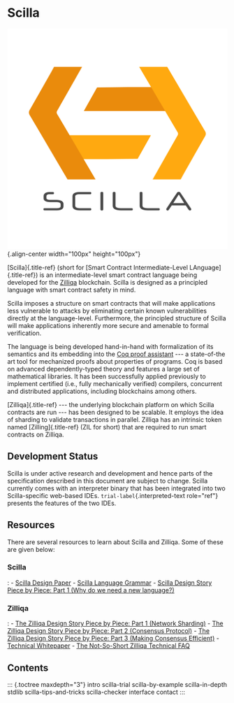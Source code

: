 # Scilla

![image](../assets/img/scilla-logo-color-transparent.png){.align-center
width="100px" height="100px"}

[Scilla]{.title-ref} (short for [Smart Contract Intermediate-Level
LAnguage]{.title-ref}) is an intermediate-level smart contract language being
developed for the [Zilliqa](https://zilliqa.com) blockchain. Scilla is designed
as a principled language with smart contract safety in mind.

Scilla imposes a structure on smart contracts that will make applications less
vulnerable to attacks by eliminating certain known vulnerabilities directly at
the language-level. Furthermore, the principled structure of Scilla will make
applications inherently more secure and amenable to formal verification.

The language is being developed hand-in-hand with formalization of its semantics
and its embedding into the [Coq proof assistant](https://coq.inria.fr/) --- a
state-of-the art tool for mechanized proofs about properties of programs. Coq is
based on advanced dependently-typed theory and features a large set of
mathematical libraries. It has been successfully applied previously to implement
certified (i.e., fully mechanically verified) compilers, concurrent and
distributed applications, including blockchains among others.

[Zilliqa]{.title-ref} \-\-- the underlying blockchain platform on which Scilla
contracts are run \-\-- has been designed to be scalable. It employs the idea of
sharding to validate transactions in parallel. Zilliqa has an intrinsic token
named [Zilling]{.title-ref} (ZIL for short) that are required to run smart
contracts on Zilliqa.

## Development Status

Scilla is under active research and development and hence parts of the
specification described in this document are subject to change. Scilla currently
comes with an interpreter binary that has been integrated into two
Scilla-specific web-based IDEs. `trial-label`{.interpreted-text role="ref"}
presents the features of the two IDEs.

## Resources

There are several resources to learn about Scilla and Zilliqa. Some of these are
given below:

### Scilla

: - [Scilla Design Paper](https://ilyasergey.net/papers/scilla-oopsla19.pdf) -
[Scilla Language Grammar](https://docs.zilliqa.com/scilla-grammar.pdf) -
[Scilla Design Story Piece by Piece: Part 1 (Why do we need a new language?)](https://blog.zilliqa.com/scilla-design-story-piece-by-piece-part-1-why-do-we-need-a-new-language-27d5f14ae661)

### Zilliqa

: -
[The Zilliqa Design Story Piece by Piece: Part 1 (Network Sharding)](https://blog.zilliqa.com/https-blog-zilliqa-com-the-zilliqa-design-story-piece-by-piece-part1-d9cb32ea1e65) -
[The Zilliqa Design Story Piece by Piece: Part 2 (Consensus Protocol)](https://blog.zilliqa.com/the-zilliqa-design-story-piece-by-piece-part-2-consensus-protocol-e38f6bf566e3) -
[The Zilliqa Design Story Piece by Piece: Part 3 (Making Consensus Efficient)](https://blog.zilliqa.com/the-zilliqa-design-story-piece-by-piece-part-3-making-consensus-efficient-7a9c569a8f0e) -
[Technical Whitepaper](https://docs.zilliqa.com/whitepaper.pdf) -
[The Not-So-Short Zilliqa Technical FAQ](https://docs.zilliqa.com/techfaq.pdf)

## Contents

::: {.toctree maxdepth="3"} intro scilla-trial scilla-by-example scilla-in-depth
stdlib scilla-tips-and-tricks scilla-checker interface contact :::
